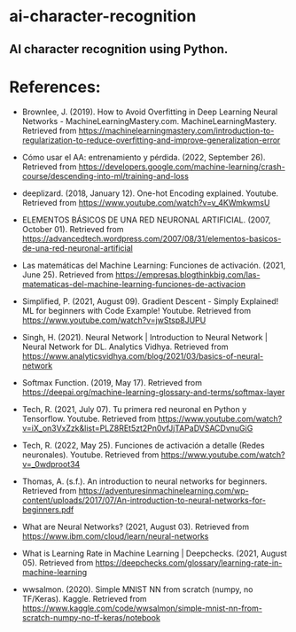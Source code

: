 # ai-character-recognition
## AI character recognition using Python.

# References:

- Brownlee, J. (2019). How to Avoid Overfitting in Deep Learning Neural Networks - MachineLearningMastery.com. MachineLearningMastery. Retrieved from https://machinelearningmastery.com/introduction-to-regularization-to-reduce-overfitting-and-improve-generalization-error

- Cómo usar el AA: entrenamiento y pérdida. (2022, September 26). Retrieved from https://developers.google.com/machine-learning/crash-course/descending-into-ml/training-and-loss

- deeplizard. (2018, January 12). One-hot Encoding explained. Youtube. Retrieved from https://www.youtube.com/watch?v=v_4KWmkwmsU

- ELEMENTOS BÁSICOS DE UNA RED NEURONAL ARTIFICIAL. (2007, October 01). Retrieved from https://advancedtech.wordpress.com/2007/08/31/elementos-basicos-de-una-red-neuronal-artificial

- Las matemáticas del Machine Learning: Funciones de activación. (2021, June 25). Retrieved from https://empresas.blogthinkbig.com/las-matematicas-del-machine-learning-funciones-de-activacion

- Simplified, P. (2021, August 09). Gradient Descent - Simply Explained! ML for beginners with Code Example! Youtube. Retrieved from https://www.youtube.com/watch?v=jwStsp8JUPU

- Singh, H. (2021). Neural Network | Introduction to Neural Network | Neural Network for DL. Analytics Vidhya. Retrieved from https://www.analyticsvidhya.com/blog/2021/03/basics-of-neural-network

- Softmax Function. (2019, May 17). Retrieved from https://deepai.org/machine-learning-glossary-and-terms/softmax-layer

- Tech, R. (2021, July 07). Tu primera red neuronal en Python y Tensorflow. Youtube. Retrieved from https://www.youtube.com/watch?v=iX_on3VxZzk&list=PLZ8REt5zt2Pn0vfJjTAPaDVSACDvnuGiG

- Tech, R. (2022, May 25). Funciones de activación a detalle (Redes neuronales). Youtube. Retrieved from https://www.youtube.com/watch?v=_0wdproot34

- Thomas, A. (s.f.). An introduction to neural networks for beginners. Retrieved from https://adventuresinmachinelearning.com/wp-content/uploads/2017/07/An-introduction-to-neural-networks-for-beginners.pdf

- What are Neural Networks? (2021, August 03). Retrieved from https://www.ibm.com/cloud/learn/neural-networks

- What is Learning Rate in Machine Learning | Deepchecks. (2021, August 05). Retrieved from https://deepchecks.com/glossary/learning-rate-in-machine-learning

- wwsalmon. (2020). Simple MNIST NN from scratch (numpy, no TF/Keras). Kaggle. Retrieved from https://www.kaggle.com/code/wwsalmon/simple-mnist-nn-from-scratch-numpy-no-tf-keras/notebook
